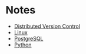 # Notes

* [Distributed Version Control](dvcs/)
* [Linux](linux/)
* [PostgreSQL](postgres/)
* [Python](python/)
